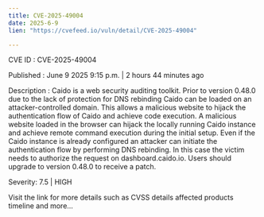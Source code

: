 ```yaml
---
title: CVE-2025-49004
date: 2025-6-9
lien: "https://cvefeed.io/vuln/detail/CVE-2025-49004"

---
```


CVE ID : CVE-2025-49004

Published :  June 9
2025
9:15 p.m. | 2 hours
44 minutes ago

Description : Caido is a web security auditing toolkit. Prior to version 0.48.0
due to the lack of protection for DNS rebinding
Caido can be loaded on an attacker-controlled domain. This allows a malicious website to hijack the authentication flow of Caido and achieve code execution. A malicious website loaded in the browser can hijack the locally running Caido instance and achieve remote command execution during the initial setup. Even if the Caido instance is already configured
an attacker can initiate the authentication flow by performing DNS rebinding. In this case
the victim needs to authorize the request on dashboard.caido.io. Users should upgrade to version 0.48.0 to receive a patch.

Severity: 7.5 | HIGH

Visit the link for more details
such as CVSS details
affected products
timeline
and more...
